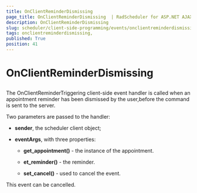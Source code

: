 ```yaml
---
title: OnClientReminderDismissing 
page_title: OnClientReminderDismissing  | RadScheduler for ASP.NET AJAX Documentation
description: OnClientReminderDismissing 
slug: scheduler/client-side-programming/events/onclientreminderdismissing-
tags: onclientreminderdismissing,
published: True
position: 41
---
```


# OnClientReminderDismissing 



## 

The OnClientReminderTriggering client-side event handler is called when an appointment reminder has been dismissed by the user,before the command is sent to the server.

Two parameters are passed to the handler:

* **sender**, the scheduler client object;

* **eventArgs**, with three properties:

	* **get_appointment()** - the instance of the appointment.

	* **et_reminder()** - the reminder.

	* **set_cancel()** - used to cancel the event.

This event can be cancelled.
